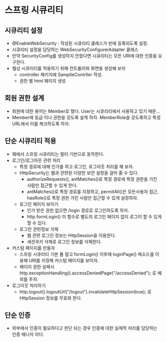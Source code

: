 # 스프링 시큐리티
## 시큐리티 설정
  - @EnableWebSecurity : 작성된 시큐리티 클래스가 빈에 등록되도록 설정.
  - 시큐리티 설정을 담당하는 WebSecurityConfigurerAdapter 클래스
  - 만약 SecurityConfig를 생성하지 안핬다면 시큐리티는 모든 URI에 대한 인증을 요구한다. 
  - 웹상 시큐리티를 적용하기 위해 컨트롤러와 화면을 생성해 보자
    - controller 패키지에 SamplleContrller 작성.
    - 권한 별 html 페이지 생성

## 회원 권한 설계
  - 회원에 대한 용어는 Member로 했다. User는 시큐리티에서 사용하고 있기 때문...
  - Member에 등급 이나 권한을 갖도록 설계 하자. MemberRole을 갖도록하고 특정 URL에서 이를 체크하도록 하자.
  
## 단순 시큐리티 적용
  - 웨에서 스프링 시큐리티는 필터 기반으로 동작한다. 
  - 로그인/로그아웃 관련 처리
    - 특정 경로에 대해 인가를 하고 로그인, 로그아웃 처리를 해 보자.
    - HttpSecurity는 웹과 관련된 다양한 보안 설정을 걸어 줄 수 있다. 
        - authorizeRequests(), antMatches()로 특정 경로에 특정 권한을 가진 사람만 접근할 수 있게 한다.
        - antMatches()로 특정 경로를 지정하고, permitAll()은 모든사용자 접근, hasRole()로 특정 권한 가진 사람만 접근할 수 있게 설정하자.
    - 로그인 페이지 보이기
        - 인가 받은 권한 없으면 /login 경로로 로그인하도록 하자.
        - http.formLogin() 이 함수로 별도의 로그인 페이지 없이 로그이 할 수 있게 할 수 있다. 
    - 로그린 관련정보 삭제
        - 웹 관련 로그인 정보는 HttpSession을 이용한다. 
        - 세션쿠키 삭제로 로그인 정보를 삭제한다. 
  - 커스텀 페이지를 만들자
    - 스프링 시큐리티 기본 폼 말고 formLogin() 이후에 loginPage() 메소드를 이용해 URI를 지정해 커스텀 페이지를 보이자.
    - 페이지 권한 실패시 http.exceptionHandling().accessDeniedPage("/accessDenied"); 로 예외를 주자.
  - 로그아웃 처리하기
    - http.logout().logoutUrl("/logout").invalidateHttpSession(true); 로 HttpSession 정보를 무효화 한다.
    

## 단순 인증
  - 외부에서 인증이 필요하다고 판단 되는 경우 인증에 대한 실제적 처리를 담당하는 인증 매니저 이다.


